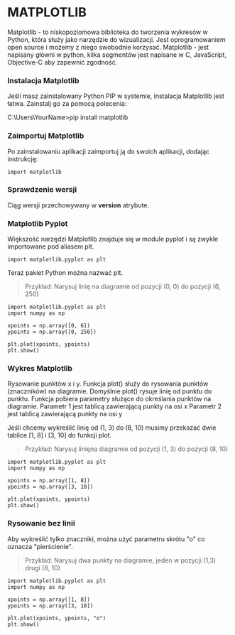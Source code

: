 # MATPLOTLIB

Matplotlib - to niskopoziomowa biblioteka do tworzenia wykresów w Python, która służy jako narzędzie do wizualizacji. 
Jest oprogramowaniem open source i możemy z niego swobodnie korzysać.
Matplotlib - jest napisany główni w python, kilka segmentów jest napisane w C, JavaScript, Objective-C aby zapewnić zgodność.

### Instalacja Matplotlib
Jeśli masz zainstalowany Python PIP w systemie, instalacja Matplotlib jest łatwa. Zainstalj go za pomocą polecenia:

C:\Users\YourName>pip install matplotlib

### Zaimportuj Matplotlib

Po zainstalowaniu aplikacji zaimportuj ją do swoich aplikacji, dodając instrukcję:

```
import matplotlib
```

### Sprawdzenie wersji

Ciąg wersji przechowywany w __version__ atrybute.

### Matplotlib Pyplot

Większość narzędzi Matplotlib znajduje się w module pyplot i są zwykle importowane pod aliasem plt.

```
import matplotlib.pyplot as plt
```
Teraz pakiet Python można nazwać plt.

> Przykład:
  Narysuj linię na diagramie od pozycji (0, 0) do pozycji (6, 250)
```
import matplotlib.pyplot as plt
import numpy as np

xpoints = np.array([0, 6])
ypoints = np.array([0, 250])

plt.plot(xpoints, ypoints)
plt.show()
```

### Wykres Matplotlib

Rysowanie punktów x i y. Funkcja plot() służy do rysowania punktów (znaczników) na diagramie. Domyślnie plot() rysuje linię od punktu do punktu. Funkcja pobiera parametry służące do określania punktów na diagramie.
Parametr 1 jest tablicą zawierającą punkty na osi x
Parametr 2 jest tablicą zawierającą punkty na osi y

Jeśli chcemy wykreślić linię od (1, 3) do (8, 10) musimy przekazać dwie tablice [1, 8] i [3, 10] do funkcji plot.

> Przykład:
  Narysuj linięna diagramie od pozycji (1, 3) do pozycji (8, 10)
```
import matplotlib.pyplot as plt
import numpy as np

xpoints = np.array([1, 8])
ypoints = np.array([3, 10])

plt.plot(xpoints, ypoints)
plt.show()
```

### Rysowanie bez linii

Aby wykreślić tylko znaczniki, można użyć parametru skrótu "o" co oznacza "pierścienie".

> Przykład: Narysuj dwa punkty na diagramie, jeden w pozycji (1,3) drugi (8, 10)

```
import matplotlib.pyplot as plt
import numpy as np

xpoints = np.array([1, 8])
ypoints = np.array([3, 10])

plt.plot(xpoints, ypoints, "o")
plt.show()
```


